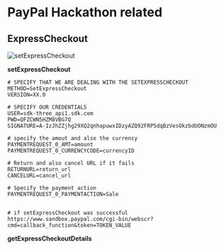 PayPal Hackathon related
===

ExpressCheckout
---

![setExpressCheckout](https://www.paypalobjects.com/webstatic/en_US/developer/docs/ec/SandboxECUX.gif)

**setExpressCheckout**
```
# SPECIFY THAT WE ARE DEALING WITH THE SETEXPRESSCHECKOUT
METHOD=SetExpressCheckout
VERSION=XX.0

# SPECIFY OUR CREDENTIALS
USER=sdk-three_api1.sdk.com
PWD=QFZCWN5HZM8VBG7Q
SIGNATURE=A-IzJhZZjhg29XQ2qnhapuwxIDzyAZQ92FRP5dqBzVesOkzbdUONzmOU

# specify the amout and also the currency
PAYMENTREQUEST_0_AMT=amount
PAYMENTREQUEST_0_CURRENCYCODE=currencyID

# Return and also cancel URL if it fails
RETURNURL=return_url
CANCELURL=cancel_url

# Specify the payment action
PAYMENTREQUEST_0_PAYMENTACTION=Sale


# if setExpressCheckout was successful
https://www.sandbox.paypal.com/cgi-bin/webscr?cmd=callback_function&token=TOKEN_VALUE
```

**getExpressCheckoutDetails**

